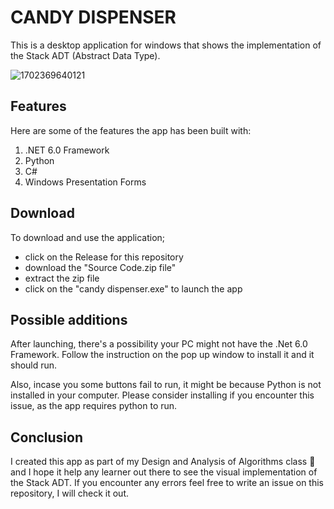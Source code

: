 # CANDY DISPENSER

This is a desktop application for windows that shows the implementation of the Stack ADT (Abstract Data Type). 

![1702369640121](https://github.com/mulwa06/Candy-Dispenser/assets/91142002/a52a3b78-3f45-4927-b381-94ea335727e2)

## Features

Here are some of the features the app has been built with:

1. .NET 6.0 Framework
2. Python
3. C#
4. Windows Presentation Forms

## Download

To download and use the application; 
- click on the Release for this repository
- download the "Source Code.zip file"
- extract the zip file
- click on the "candy dispenser.exe" to launch the app

## Possible additions

After launching, there's a possibility your PC might not have the .Net 6.0 Framework. Follow the instruction on the pop up window to install it and it should run.

Also, incase you some buttons fail to run, it might be because Python is not installed in your computer. Please consider installing if you encounter this issue, as the app requires python to run.

## Conclusion

I created this app as part of my Design and Analysis of Algorithms class 💯 and I hope it help any learner out there to see the visual implementation of the Stack ADT.
If you encounter any errors feel free to write an issue on this repository, I will check it out.
